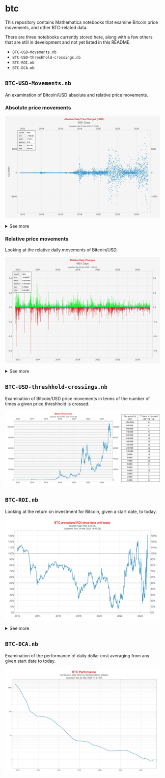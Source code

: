 # btc

This repository contains Mathematica notebooks that examine Bitcoin price movements, and other BTC-related data.

There are three notebooks currently stored here, along with a few others that 
are still in development and not yet listed in this README.

* `BTC-USD-Movements.nb`
* `BTC-USD-threshhold-crossings.nb`
* `BTC-ROI.nb`
* `BTC-DCA.nb`

## `BTC-USD-Movements.nb`

An examination of Bitcoin/USD absolute and relative price movements.

### Absolute price movements
![BTC-USD absolute daily Movements](BTC-USD-Movements/BTC-USD-Movements-Absolute-Daily.jpg)


<details>

<summary>See more</summary>

![BTC-USD Movements Best Worst Absolute Daily](BTC-USD-Movements/BTC-USD-Movements-Best-Worst-Absolute-Daily.jpg)

</details>

### Relative price movements

Looking at the relative daily movements of Bitcoin/USD.

![BTC-USD relative daily movements](BTC-USD-Movements/BTC-USD-Movements-Relative-Daily.jpg)

<details>

<summary>See more</summary>

![BTC-USD Movements Best Worst Relative Daily](BTC-USD-Movements/BTC-USD-Movements-Best-Worst-Relative-Daily.jpg)
![BTC-USD-Movements-Histogram-Relative-Daily](BTC-USD-Movements/BTC-USD-Movements-Histogram-Relative-Daily.jpg)

</details>

## `BTC-USD-threshhold-crossings.nb`

Examination of Bitcoin/USD price movements in terms of the number of times a given price threshhold is crossed.

![BTC-USD threshhold crossings](BTC-USD-threshhold-crossings/BTC-USD-threshold-crossings.jpg)

## `BTC-ROI.nb`

Looking at the return on investment for Bitcoin, given a start date, to today.

![BTC-ROI](BTC-ROI/BTC-ROI-Performance.jpg)
<details>

<summary>See more</summary>
![BTC Yearly ROI Performance](BTC-ROI/BTC-Yearly-ROI-Performance.jpg)

</details>

## `BTC-DCA.nb`

Examination of the performance of daily dollar cost averaging from any given start
date to today.

![BTC-DCA dollar cost averaging](BTC-DCA/BTC-DCA-Performance.jpg)
